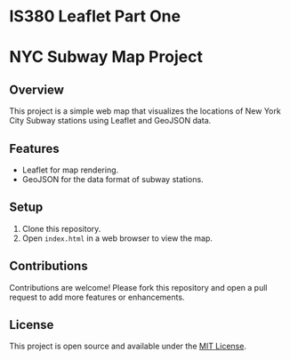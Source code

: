 # IS380 Leaflet Part One

# NYC Subway Map Project

## Overview
This project is a simple web map that visualizes the locations of New York City Subway stations using Leaflet and GeoJSON data.

## Features
- Leaflet for map rendering.
- GeoJSON for the data format of subway stations.

## Setup
1. Clone this repository.
2. Open `index.html` in a web browser to view the map.

## Contributions
Contributions are welcome! Please fork this repository and open a pull request to add more features or enhancements.

## License
This project is open source and available under the [MIT License](LICENSE).
